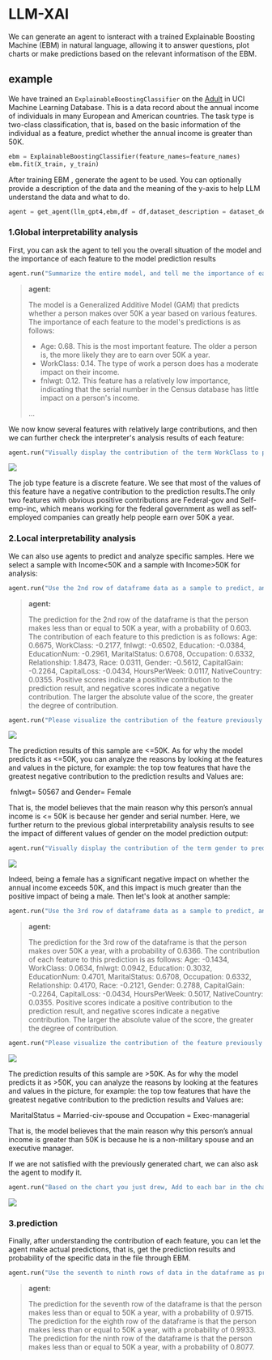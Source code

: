 # LLM-XAI

We can generate an agent to isnteract with a trained Explainable Boosting Machine (EBM) in natural language, allowing it to answer questions, plot charts or make predictions based on the relevant informatison of the EBM.

## example

We have trained an `ExplainableBoostingClassifier` on the [Adult](https://archive.ics.uci.edu/dataset/2/adult) in UCI Machine Learning Database. This is a data record about the annual income of individuals in many European and American countries. The task type is two-class classification, that is, based on the basic information of the individual as a feature, predict whether the annual income is greater than 50K.

```python
ebm = ExplainableBoostingClassifier(feature_names=feature_names)
ebm.fit(X_train, y_train)
```

After training EBM , generate the agent to be used. You can optionally provide a description of the data and the meaning of the y-axis to help LLM understand the data and what to do.

```python
agent = get_agent(llm_gpt4,ebm,df = df,dataset_description = dataset_description,y_axis_description = y_axis_description)
```

### 1.Global interpretability analysis

First, you can ask the agent to tell you the overall situation of the model and the importance of each feature to the model prediction results

```python
agent.run("Summarize the entire model, and tell me the importance of each feature to the model prediction results")
```

> **agent:**
>
> The model is a Generalized Additive Model (GAM) that predicts whether a person makes over 50K a year based on various features. The importance of each feature to the model's predictions is as follows:
>
> - Age: 0.68. This is the most important feature. The older a person is, the more likely they are to earn over 50K a year.
> - WorkClass: 0.14. The type of work a person does has a moderate impact on their income.
> - fnlwgt: 0.12. This feature has a relatively low importance, indicating that the serial number in the Census database has little impact on a person's income.
>
> ...

We now know several features with relatively large contributions, and then we can further check the interpreter's analysis results of each feature:

```python
agent.run("Visually display the contribution of the term WorkClass to predictions.")
```

<img src="images/WorkClass_contri.png">



The job type feature is a discrete feature. We see that most of the values of this feature have a negative contribution to the prediction results.The only two features with obvious positive contributions are Federal-gov and Self-emp-inc, which means working for the federal government as well as self-employed companies can greatly help people earn over 50K a year.



### 2.Local interpretability analysis

We can also use agents to predict and analyze specific samples. Here we select a sample with Income<50K and a sample with Income>50K for analysis:

```python
agent.run("Use the 2nd row of dataframe data as a sample to predict, and tell me the contribution of each feature in this prediction?")
```

> **agent:**
>
> The prediction for the 2nd row of the dataframe is that the person makes less than or equal to 50K a year, with a probability of 0.603. The contribution of each feature to this prediction is as follows: Age: 0.6675, WorkClass: -0.2177, fnlwgt: -0.6502, Education: -0.0384, EducationNum: -0.2961, MaritalStatus: 0.6708, Occupation: 0.6332, Relationship: 1.8473, Race: 0.0311, Gender: -0.5612, CapitalGain: -0.2264, CapitalLoss: -0.0434, HoursPerWeek: 0.0117, NativeCountry: 0.0355. Positive scores indicate a positive contribution to the prediction result, and negative scores indicate a negative contribution. The larger the absolute value of the score, the greater the degree of contribution.

```python
agent.run("Please visualize the contribution of the feature previously obtained through the 2nd row of data in df as a sample.")
```

<img src="images/2nd_analyze.png">

The prediction results of this sample are <=50K. As for why the model predicts it as <=50K, you can analyze the reasons by looking at the features and values in the picture, for example: the top tow features that have the greatest negative contribution to the prediction results and Values are:

​		fnlwgt= 50567 and Gender= Female

That is, the model believes that the main reason why this person’s annual income is <= 50K is because her gender and serial number. Here, we further return to the previous global interpretability analysis results to see the impact of different values of gender on the model prediction output:

```python
agent.run("Visually display the contribution of the term gender to predictions.")
```

<img src="/images/gender_contri.png">

Indeed, being a female has a significant negative impact on whether the annual income exceeds 50K, and this impact is much greater than the positive impact of being a male. Then let's look at another sample:

```python
agent.run("Use the 3rd row of dataframe data as a sample to predict, and tell me the contribution of each feature in this prediction?")
```

> **agent:**
>
> The prediction for the 3rd row of the dataframe is that the person makes over 50K a year, with a probability of 0.6366. The contribution of each feature to this prediction is as follows: Age: -0.1434, WorkClass: 0.0634, fnlwgt: 0.0942, Education: 0.3032, EducationNum: 0.4701, MaritalStatus: 0.6708, Occupation: 0.6332, Relationship: 0.4170, Race: -0.2121, Gender: 0.2788, CapitalGain: -0.2264, CapitalLoss: -0.0434, HoursPerWeek: 0.5017, NativeCountry: 0.0355. Positive scores indicate a positive contribution to the prediction result, and negative scores indicate a negative contribution. The larger the absolute value of the score, the greater the degree of contribution.

```python
agent.run("Please visualize the contribution of the feature previously obtained through the 3rd row of data in df as a sample.")
```

<img src="images/3rd_analyze.png">

The prediction results of this sample are >50K. As for why the model predicts it as >50K, you can analyze the reasons by looking at the features and values in the picture, for example: the top tow features that have the greatest negative contribution to the prediction results and Values are:

​		MaritalStatus = Married-civ-spouse and Occupation = Exec-managerial

That is, the model believes that the main reason why this person’s annual income is greater than 50K is because he is a non-military spouse and an executive manager.

If we are not satisfied with the previously generated chart, we can also ask the agent to modify it.

```python
agent.run("Based on the chart you just drew, Add to each bar in the chart the value representing the ordinate of the bar. ")
```

<img src="images/modified_3rd.png">



### 3.prediction

Finally, after understanding the contribution of each feature, you can let the agent make actual predictions, that is, get the prediction results 	and probability of the specific data in the file through EBM.

```python
agent.run("Use the seventh to ninth rows of data in the dataframe as prediction samples and tell me the prediction results of each row.")
```

> **agent:**
> 
> The prediction for the seventh row of the dataframe is that the person makes less than or equal to 50K a year, with a probability of 0.9715. The prediction for the eighth row of the dataframe is that the person makes less than or equal to 50K a year, with a probability of 0.9933. The prediction for the ninth row of the dataframe is that the person makes less than or equal to 50K a year, with a probability of 0.8077.

